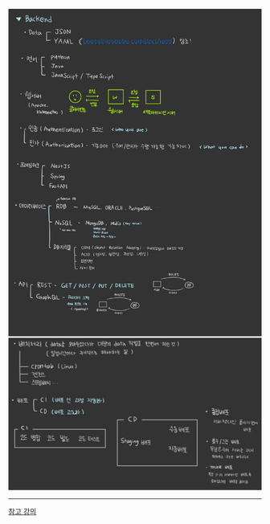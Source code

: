 

![](.images/Backend_roadmap.jpg)
![](.images/Backend_roadmap2.jpg)

---

[참고 강의](https://www.inflearn.com/course/%EC%B4%88%EB%B3%B4-%EB%B0%B1%EC%97%94%EB%93%9C-%EA%B0%9C%EB%B0%9C%EC%9E%90-%EB%A1%9C%EB%93%9C%EB%A7%B5/dashboard)
